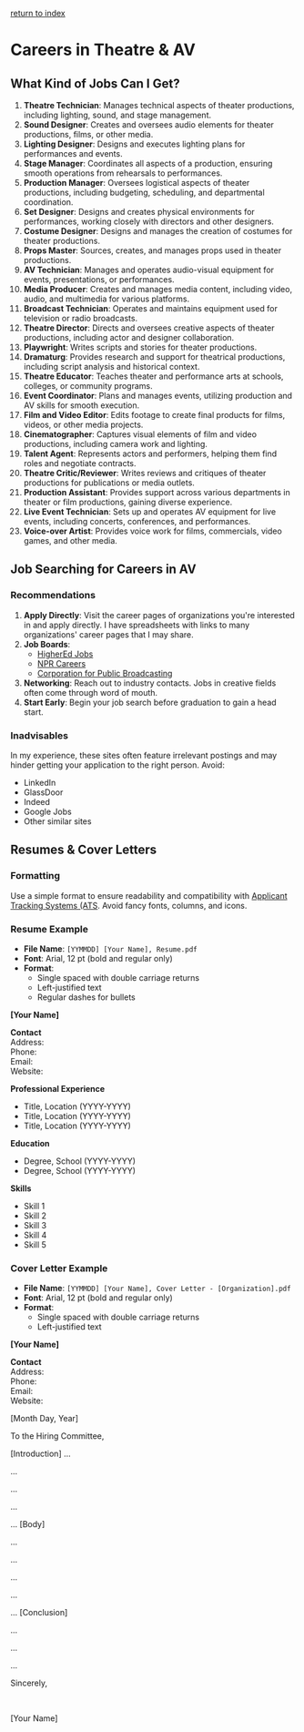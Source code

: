 [return to index](../index.md)
# Careers in Theatre & AV

## What Kind of Jobs Can I Get?

1. **Theatre Technician**: Manages technical aspects of theater productions, including lighting, sound, and stage management.
2. **Sound Designer**: Creates and oversees audio elements for theater productions, films, or other media.
3. **Lighting Designer**: Designs and executes lighting plans for performances and events.
4. **Stage Manager**: Coordinates all aspects of a production, ensuring smooth operations from rehearsals to performances.
5. **Production Manager**: Oversees logistical aspects of theater productions, including budgeting, scheduling, and departmental coordination.
6. **Set Designer**: Designs and creates physical environments for performances, working closely with directors and other designers.
7. **Costume Designer**: Designs and manages the creation of costumes for theater productions.
8. **Props Master**: Sources, creates, and manages props used in theater productions.
9. **AV Technician**: Manages and operates audio-visual equipment for events, presentations, or performances.
10. **Media Producer**: Creates and manages media content, including video, audio, and multimedia for various platforms.
11. **Broadcast Technician**: Operates and maintains equipment used for television or radio broadcasts.
12. **Theatre Director**: Directs and oversees creative aspects of theater productions, including actor and designer collaboration.
13. **Playwright**: Writes scripts and stories for theater productions.
14. **Dramaturg**: Provides research and support for theatrical productions, including script analysis and historical context.
15. **Theatre Educator**: Teaches theater and performance arts at schools, colleges, or community programs.
16. **Event Coordinator**: Plans and manages events, utilizing production and AV skills for smooth execution.
17. **Film and Video Editor**: Edits footage to create final products for films, videos, or other media projects.
18. **Cinematographer**: Captures visual elements of film and video productions, including camera work and lighting.
19. **Talent Agent**: Represents actors and performers, helping them find roles and negotiate contracts.
20. **Theatre Critic/Reviewer**: Writes reviews and critiques of theater productions for publications or media outlets.
21. **Production Assistant**: Provides support across various departments in theater or film productions, gaining diverse experience.
22. **Live Event Technician**: Sets up and operates AV equipment for live events, including concerts, conferences, and performances.
23. **Voice-over Artist**: Provides voice work for films, commercials, video games, and other media.

## Job Searching for Careers in AV

### Recommendations

1. **Apply Directly**: Visit the career pages of organizations you're interested in and apply directly. I have spreadsheets with links to many organizations' career pages that I may share.
2. **Job Boards**:
   - [HigherEd Jobs](https://higheredjobs.com)
   - [NPR Careers](https://www.npr.org/careers)
   - [Corporation for Public Broadcasting](https://cpb.org/jobline)
3. **Networking**: Reach out to industry contacts. Jobs in creative fields often come through word of mouth.
4. **Start Early**: Begin your job search before graduation to gain a head start.

### Inadvisables

In my experience, these sites often feature irrelevant postings and may hinder getting your application to the right person. Avoid:
- LinkedIn
- GlassDoor
- Indeed
- Google Jobs
- Other similar sites

## Resumes & Cover Letters

### Formatting

Use a simple format to ensure readability and compatibility with [Applicant Tracking Systems (ATS](../resources/lexicon/encyclopedia/ats_define.md). Avoid fancy fonts, columns, and icons.

### Resume Example

- **File Name**: `[YYMMDD] [Your Name], Resume.pdf`
- **Font**: Arial, 12 pt (bold and regular only)
- **Format**:
  - Single spaced with double carriage returns
  - Left-justified text
  - Regular dashes for bullets

**[Your Name]**

**Contact**  
Address:  
Phone:  
Email:  
Website:  

**Professional Experience**  
  - Title, Location (YYYY-YYYY)  
  - Title, Location (YYYY-YYYY)  
  - Title, Location (YYYY-YYYY)  

**Education**  
  - Degree, School (YYYY-YYYY)  
  - Degree, School (YYYY-YYYY)  

**Skills**  
  - Skill 1  
  - Skill 2  
  - Skill 3  
  - Skill 4  
  - Skill 5

### Cover Letter Example

- **File Name**: `[YYMMDD] [Your Name], Cover Letter - [Organization].pdf`
- **Font**: Arial, 12 pt (bold and regular only)
- **Format**:
  - Single spaced with double carriage returns
  - Left-justified text

**[Your Name]**

**Contact**  
Address:  
Phone:  
Email:  
Website:  

[Month Day, Year]

To the Hiring Committee,

[Introduction]
...

...

...

...

...
[Body]

...

...

...

...

...
[Conclusion]

...

...

...

Sincerely,

<br>

[Your Name]